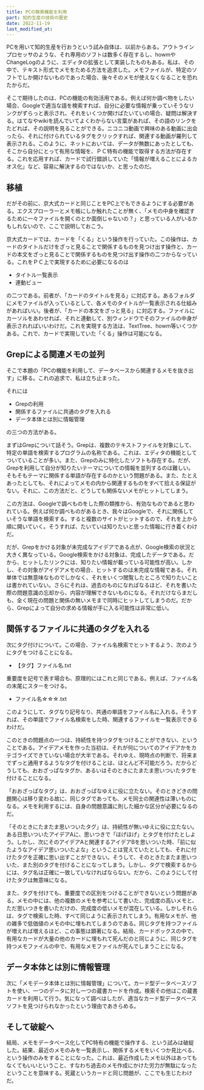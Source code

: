 ```yaml
---
title: PCの検索機能を利用
part: 知的生産の技術の歴史
date: 2022-11-19
last_modified_at: 
---
```


PCを用いて知的生産を行おうという試み自体は、以前からある。アウトラインプロセッサのような、それ専用のソフトは数多く存在するし、howmやChangeLogのように、エディタの拡張として実装したものもある。私は、その中で、テキスト形式でメモをためる方法を追求した。メモファイルが、特定のソフトでしか開けないものであった場合、後々そのメモが使えなくなることを恐れたからだ。

そこで期待したのは、PCの機能の有効活用である。例えば何か調べ物をしたい場合、Googleで適当な語を検索すれば、自分に必要な情報が乗っていそうなリンクがずらっと表示され、それをいくつか開けばたいていの場合、疑問は解決する。はてなやwikiを読んでいてよくわからない言葉があれば、その語のリンクをたどれば、その説明を見ることができる。ニコニコ動画で興味のある動画に出会ったら、それに付けられているタグをクリックすれば、関連する動画が羅列して表示される。このように、ネットにおいては、データが無数にあったとしても、そこから自分にとって有用な情報を、ＰＣ特有の機能で取得する方法が存在する。これを応用すれば、カードで試行錯誤していた「情報が増えることによるカオス化」など、容易に解決するのではないか、と思ったのだ。

## 移植

だがその前に、京大式カードと同じことをPC上でもできるようにする必要がある。エクスプローラーとメモ帳にしか触れたことが無く、「メモの中身を確認するために一々ファイルを開くのとか面倒じゃないの？」と思っている人がいるかもしれないので、ここで説明しておこう。

京大式カードでは、カードを「くる」という操作を行っていた。この操作は、カードのタイトルだけをざっと見ることで関係するものを見つけ出す操作と、カードの本文をざっと見ることで関係するものを見つけ出す操作の二つからなっている。これをＰＣ上で実現するために必要になるのは

- タイトル一覧表示
- 連動ビュー

の二つである。前者が、「カードのタイトルを見る」に対応する。あるフォルダにメモファイルが入っているとして、各メモのタイトルが一覧表示される仕組みがあればいい。後者が、「カードの本文をざっと見る」に対応する。ファイルにカーソルをあわせれば、それと連動して、別ウィンドウでそのファイルの中身が表示されればいいわけだ。これを実現する方法は、TextTree、howm等いくつかある。これで、カードで実現していた「くる」操作は可能になる。

## Grepによる関連メモの並列

そこで本題の「PCの機能を利用して、データベースから関連するメモを抜き出す」に移る。これの追求で、私は立ち止まった。

それには

- Grepの利用
- 関係するファイルに共通のタグを入れる
- データ本体とは別に情報管理

の三つの方法がある。

まずはGrepについて話そう。Grepは、複数のテキストファイルを対象にして、特定の単語を検索するプログラムの名称である。これは、エディタの機能としてついていることが多い。また、Grepのみに特化したソフトも存在する。だが、Grepを利用して自分が知りたいテーマについての情報を並列するのは難しい。そもそもテーマに関係する単語が存在するのかという問題がある。また、たとえあったとしても、それによってメモの内から関連するものをすべて拾える保証がない。それに、この方法だと、どうしても関係ないメモがヒットしてしまう。

この方法は、Googleで調べものをした際の類推から、有効なものであると思われている。例えば何か調べものがあるとき、我々はGoogleで、それに関係していそうな単語を検索する。すると複数のサイトがヒットするので、それを上から順に開いていく。そうすれば、たいていは知りたいと思った情報に行き着くわけだ。

だが、Grepをかける対象が未完成なアイデアである点が、Google検索の状況と大きく異なっている。Google検索をかける対象は、完成したデータである。だから、ヒットしたリンクには、知りたい情報が載っている可能性が高い。しかし、その対象がアイデアメモの場合、ヒットするのは未完成な情報である。それ単体では無意味なものでしかなく、それをいくつ閲覧したところで知りたいことは書かれていない。さらにそれは、過去のものになればなるほど、それを書いた際の問題意識の忘却から、内容が理解できないものになる。それだけならまだしも、全く現在の問題と関係の無いメモまで同時にヒットしてしまうのだ。だから、Grepによって自分の求める情報が手に入る可能性は非常に低い。

## 関係するファイルに共通のタグを入れる

次にタグ付けについて。この場合、ファイル名検索でヒットするよう、次のようにタグをつけることになる。

- 【タグ】ファイル名.txt

重要度を記号で表す場合も、原理的にはこれと同じである。例えば、ファイル名の末尾にスターをつける。

- ファイル名☆☆☆.txt

このようにして、タグなり記号なり、共通の単語をファイル名に入れる。そうすれば、その単語でファイル名検索をした時、関連するファイルを一覧表示できるわけだ。

このときの問題点の一つは、持続性を持つタグをつけることができない、ということである。アイデアメモを作った当初は、それが何についてのアイデアかをカテゴライズできていない場合が大半である。それゆえ、現時点の判断で、将来までずっと通用するようなタグを付けることは、ほとんど不可能だろう。だからどうしても、おおざっぱなタグか、あるいはそのときにたまたま思いついたタグを付けることになる。

「おおざっぱなタグ」は、おおざっぱなゆえに役に立たない。そのときどきの問題関心は移り変わる故に、同じタグであっても、メモ同士の関連性は薄いものになる。メモを利用するには、自身の問題意識に則した細かな区分が必要になるのだ。

「そのときにたまたま思いついたタグ」は、持続性が無いゆえに役に立たない。ある日思いついたアイデアAに、思いつきで「ほげほげ」とタグを付けたとしよう。しかし、次にそのアイデアAと関連するアイデアBを思いついた時、「前に似たようなアイデア思いついたよな」ということは覚えていたとしても、それに付けたタグを正確に思い出すことができない。そうして、そのときたまたま思いついた、また別のタグを付けることになってしまう。しかし、タグで検索するからには、タグ名は正確に一致していなければならない。だから、このようにして付けたタグは無意味になる。

また、タグを付けても、重要度での区別をつけることができないという問題がある。メモの中には、他の複数のメモを参考にして書いた、完成度の高いメモと、ただ思いつきを書いただけの、完成度の低いメモが混在している。しかしそれらは、タグで検索した時、すべて同じように表示されてしまう。有用なメモが、他の雑多で低価値のメモの中に埋もれてしまうのである。同じタグを持つファイルが増えれば増えるほど、この事態は顕著になる。結局、カードボックスの中で、有用なカードが大量の他のカードに埋もれて死んだのと同じように、同じタグを持つメモファイルの中で、有用なメモファイルが死んでしまうことになる。

## データ本体とは別に情報管理

次に「メモデータ本体とは別に情報管理」について。カード型データベースソフトを使い、一つのデータに対し一つの蔵書カードを作成。検索その他はこの蔵書カードを利用して行う。気になって調べはしたが、適当なカード型データベースソフトを見つけられなかったという理由であきらめる。

## そして破綻へ

結局、メモをデータベース化してPC特有の機能で操作する、という試みは破綻した。結果、最近のメモのみを一覧表示し、関係するメモをいくつか見比べる、という操作のみをすることになった。これは、最近作成したメモ以外はあってもなくてもいいということ、すなわち過去のメモ作成にかけた労力が無駄になったということを意味する。死蔵というカードと同じ問題が、ここでも生じたわけだ。
